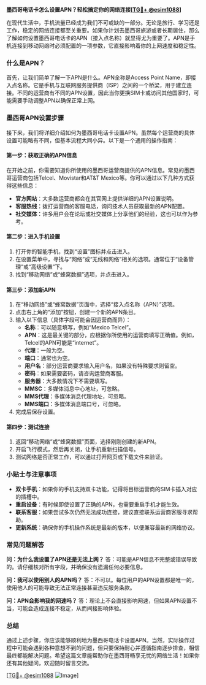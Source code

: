 **墨西哥电话卡怎么设置APN？轻松搞定你的网络连接[[TG💪+ @esim1088](https://t.me/s/esim1088)]**

在现代生活中，手机流量已经成为我们不可或缺的一部分。无论是旅行、学习还是工作，稳定的网络连接都至关重要。如果你计划去墨西哥旅游或者长期居住，那么了解如何设置墨西哥电话卡的APN（接入点名称）就显得尤为重要了。APN是手机连接到移动网络时必须配置的一项参数，它直接影响着你的上网速度和稳定性。

### 什么是APN？

首先，让我们简单了解一下APN是什么。APN全称是Access Point Name，即接入点名称。它是手机与互联网服务提供商（ISP）之间的一个桥梁，用于建立连接。不同的运营商有不同的APN设置，因此当你更换SIM卡或访问其他国家时，可能需要手动调整APN以确保正常上网。

### 墨西哥APN设置步骤

接下来，我们将详细介绍如何为墨西哥电话卡设置APN。虽然每个运营商的具体设置可能略有不同，但基本流程大同小异。以下是一个通用的操作指南：

#### 第一步：获取正确的APN信息
在开始之前，你需要知道你所使用的墨西哥运营商提供的APN信息。常见的墨西哥运营商包括Telcel、Movistar和AT&T Mexico等。你可以通过以下几种方式获得这些信息：
- **官方网站**：大多数运营商都会在其官网上提供详细的APN设置说明。
- **客服热线**：拨打运营商的客服电话，询问技术人员获取最新的APN配置。
- **社交媒体**：许多用户会在论坛或社交媒体上分享他们的经验，这也可以作为参考。

#### 第二步：进入手机设置
1. 打开你的智能手机，找到“设置”图标并点击进入。
2. 在设置菜单中，寻找与“网络”或“无线和网络”相关的选项。通常位于“设备管理”或“高级设置”下。
3. 找到“移动网络”或“蜂窝数据”选项，并点击进入。

#### 第三步：添加新APN
1. 在“移动网络”或“蜂窝数据”页面中，选择“接入点名称（APN）”选项。
2. 点击右上角的“添加”按钮，创建一个新的APN条目。
3. 输入以下信息（具体字段可能会因运营商而异）：
   - **名称**：可以随意填写，例如“Mexico Telcel”。
   - **APN**：这是最关键的部分，应根据你所使用的运营商填写正确值。例如，Telcel的APN可能是“internet”。
   - **代理**：一般为空。
   - **端口**：通常也为空。
   - **用户名**：部分运营商要求输入用户名，如果没有特殊要求则留空。
   - **密码**：如果需要密码，请咨询运营商客服。
   - **服务器**：大多数情况下不需要填写。
   - **MMSC**：多媒体消息中心地址，可忽略。
   - **MMS代理**：多媒体消息代理地址，可忽略。
   - **MMS端口**：多媒体消息端口号，可忽略。
4. 完成后保存设置。

#### 第四步：测试连接
1. 返回“移动网络”或“蜂窝数据”页面，选择刚刚创建的新APN。
2. 开启飞行模式，然后再关闭，让手机重新扫描信号。
3. 测试网络是否正常工作，可以通过打开网页或下载文件来验证。

### 小贴士与注意事项

- **双卡手机**：如果你的手机支持双卡功能，记得将目标运营商的SIM卡插入对应的插槽中。
- **重启设备**：有时候即使设置了正确的APN，也需要重启手机才能生效。
- **联系客服**：如果尝试多次仍然无法成功连接，建议直接联系运营商客服寻求帮助。
- **更新系统**：确保你的手机操作系统是最新的版本，以便兼容最新的网络协议。

### 常见问题解答

**问：为什么我设置了APN还是无法上网？**
答：可能是APN信息不完整或错误导致的。请仔细核对所有字段，并确保没有遗漏任何必要信息。

**问：我可以使用别人的APN吗？**
答：不可以。每位用户的APN设置都是唯一的，使用他人的可能导致无法正常连接甚至违反服务条款。

**问：APN会影响我的网速吗？**
答：理论上不会直接影响网速，但如果APN设置不当，可能会造成连接不稳定，从而间接影响体验。

### 总结

通过上述步骤，你应该能够顺利地为墨西哥电话卡设置APN。当然，实际操作过程中可能会遇到各种意想不到的问题，但只要保持耐心并遵循指南逐步排查，相信最终都能解决问题。希望这篇文章能帮助你在墨西哥畅享无忧的网络生活！如果你还有其他疑问，欢迎随时留言交流。

[[TG💪+ @esim1088](https://t.me/s/esim1088) ![Image](https://i.postimg.cc/4NQfJmqS/Snipaste-2025-05-13-00-14-12.png)]